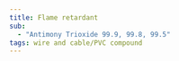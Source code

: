 ```yaml
---
title: Flame retardant
sub:
  - "Antimony Trioxide 99.9, 99.8, 99.5"
tags: wire and cable/PVC compound
---
```

